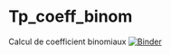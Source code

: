 # Tp_coeff_binom
Calcul de coefficient binomiaux
[![Binder](https://mybinder.org/badge_logo.svg)](https://mybinder.org/v2/gh/jbribet/Tp_coeff_binom/master?filepath=TD_triangle_pascal.ipynb)
